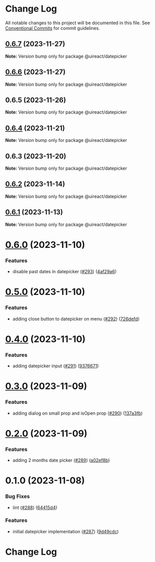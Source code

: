 # Change Log

All notable changes to this project will be documented in this file.
See [Conventional Commits](https://conventionalcommits.org) for commit guidelines.

## [0.6.7](https://github.com/inavac182/ui-react/compare/@uireact/datepicker@0.6.6...@uireact/datepicker@0.6.7) (2023-11-27)

**Note:** Version bump only for package @uireact/datepicker





## [0.6.6](https://github.com/inavac182/ui-react/compare/@uireact/datepicker@0.6.5...@uireact/datepicker@0.6.6) (2023-11-27)

**Note:** Version bump only for package @uireact/datepicker





## 0.6.5 (2023-11-26)

**Note:** Version bump only for package @uireact/datepicker





## [0.6.4](https://github.com/inavac182/ui-react/compare/@uireact/datepicker@0.6.3...@uireact/datepicker@0.6.4) (2023-11-21)

**Note:** Version bump only for package @uireact/datepicker





## 0.6.3 (2023-11-20)

**Note:** Version bump only for package @uireact/datepicker





## [0.6.2](https://github.com/inavac182/ui-react/compare/@uireact/datepicker@0.6.1...@uireact/datepicker@0.6.2) (2023-11-14)

**Note:** Version bump only for package @uireact/datepicker





## [0.6.1](https://github.com/inavac182/ui-react/compare/@uireact/datepicker@0.6.0...@uireact/datepicker@0.6.1) (2023-11-13)

**Note:** Version bump only for package @uireact/datepicker





# [0.6.0](https://github.com/inavac182/ui-react/compare/@uireact/datepicker@0.5.0...@uireact/datepicker@0.6.0) (2023-11-10)


### Features

* disable past dates in datepicker ([#293](https://github.com/inavac182/ui-react/issues/293)) ([4af29a6](https://github.com/inavac182/ui-react/commit/4af29a6fd3e02079eac044825dfadc71db65bc53))





# [0.5.0](https://github.com/inavac182/ui-react/compare/@uireact/datepicker@0.4.0...@uireact/datepicker@0.5.0) (2023-11-10)


### Features

* adding close button to datepicker on menu ([#292](https://github.com/inavac182/ui-react/issues/292)) ([726defd](https://github.com/inavac182/ui-react/commit/726defd95a4499309ae093b548e8e5c64e356563))





# [0.4.0](https://github.com/inavac182/ui-react/compare/@uireact/datepicker@0.3.0...@uireact/datepicker@0.4.0) (2023-11-10)


### Features

* adding datepicker input ([#291](https://github.com/inavac182/ui-react/issues/291)) ([9376671](https://github.com/inavac182/ui-react/commit/93766719596f99eb195c267449b2dc3c2d1aacaf))





# [0.3.0](https://github.com/inavac182/ui-react/compare/@uireact/datepicker@0.2.0...@uireact/datepicker@0.3.0) (2023-11-09)


### Features

* adding dialog on small prop and isOpen prop ([#290](https://github.com/inavac182/ui-react/issues/290)) ([137a3fb](https://github.com/inavac182/ui-react/commit/137a3fb60aeece176d7654801bc5d94757388b5f))





# [0.2.0](https://github.com/inavac182/ui-react/compare/@uireact/datepicker@0.1.0...@uireact/datepicker@0.2.0) (2023-11-09)


### Features

* adding 2 months date picker ([#289](https://github.com/inavac182/ui-react/issues/289)) ([a02ef8b](https://github.com/inavac182/ui-react/commit/a02ef8bc9ef7b900fb5edfb651983cafc727225c))





# 0.1.0 (2023-11-08)


### Bug Fixes

* lint ([#288](https://github.com/inavac182/ui-react/issues/288)) ([64415d4](https://github.com/inavac182/ui-react/commit/64415d439c3131370aefb5f883bed19147b488c0))


### Features

* initial datepicker implementation ([#287](https://github.com/inavac182/ui-react/issues/287)) ([9d49cdc](https://github.com/inavac182/ui-react/commit/9d49cdc22a23013364bab3e78743815c73227481))





# Change Log
